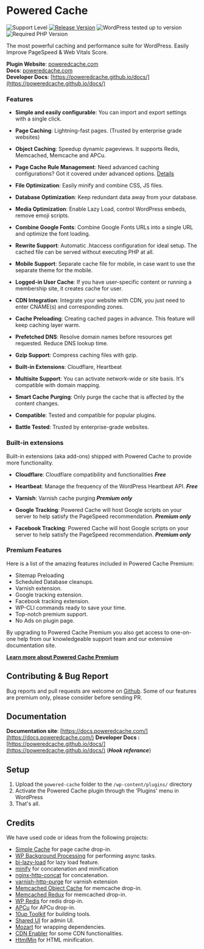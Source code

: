 Powered Cache
=============

![Support Level](https://img.shields.io/badge/support-active-green.svg) [![Release Version](https://img.shields.io/wordpress/plugin/v/powered-cache?label=Release%20Version)](https://github.com/poweredcache/powered-cache/releases) ![WordPress tested up to version](https://img.shields.io/wordpress/plugin/tested/powered-cache?label=WordPress) ![Required PHP Version](https://img.shields.io/wordpress/plugin/required-php/powered-cache?label=PHP)

The most powerful caching and performance suite for WordPress. Easily Improve PageSpeed & Web Vitals Score.

__Plugin Website__: [poweredcache.com](https://poweredcache.com)  
__Docs__: [poweredcache.com](https://poweredcache.com)  
__Developer Docs__: [https://poweredcache.github.io/docs/](https://poweredcache.github.io/docs/)

### Features

- __Simple and easily configurable__: You can import and export settings with a single click.

- __Page Caching__: Lightning-fast pages. (Trusted by enterprise grade websites)

- __Object Caching__: Speedup dynamic pageviews. It supports Redis, Memcached, Memcache and APCu.

- __Page Cache Rule Management__: Need advanced caching configurations? Got it covered under advanced options. [Details](https://docs.poweredcache.com/advanced-options/)

- __File Optimization__: Easily minify and combine CSS, JS files.

- __Database Optimization__: Keep redundant data away from your database.

- __Media Optimization__: Enable Lazy Load, control WordPress embeds, remove emoji scripts.

- __Combine Google Fonts__: Combine Google Fonts URLs into a single URL and optimize the font loading.

- __Rewrite Support__: Automatic .htaccess configuration for ideal setup. The cached file can be served without executing PHP at all.

- __Mobile Support__: Separate cache file for mobile, in case want to use the separate theme for the mobile.

- __Logged-in User Cache__: If you have user-specific content or running a membership site, it creates cache for user.

- __CDN Integration__: Integrate your website with CDN, you just need to enter CNAME(s) and corresponding zones.

- __Cache Preloading__: Creating cached pages in advance. This feature will keep caching layer warm.

- __Prefetched DNS__: Resolve domain names before resources get requested. Reduce DNS lookup time.

- __Gzip Support__: Compress caching files with gzip.

- __Built-in Extensions__: Cloudflare, Heartbeat

- __Multisite Support__: You can activate network-wide or site basis. It's compatible with domain mapping.

- __Smart Cache Purging__: Only purge the cache that is affected by the content changes.

- __Compatible__: Tested and compatible for popular plugins.

- __Battle Tested__: Trusted by enterprise-grade websites.

### Built-in extensions

Built-in extensions (aka add-ons) shipped with Powered Cache to provide more functionality.

- __Cloudflare__: Cloudflare compatibility and functionalities ***Free***

- __Heartbeat__: Manage the frequency of the WordPress Heartbeat API. ***Free***

- __Varnish__: Varnish cache purging ***Premium only***

- __Google Tracking__: Powered Cache will host Google scripts on your server to help satisfy the PageSpeed recommendation. ***Premium only***

- __Facebook Tracking__: Powered Cache will host Google scripts on your server to help satisfy the PageSpeed recommendation. ***Premium only***


### Premium Features

Here is a list of the amazing features included in Powered Cache Premium:

- Sitemap Preloading
- Scheduled Database cleanups.
- Varnish extension.
- Google tracking extension.
- Facebook tracking extension.
- WP-CLI commands ready to save your time.
- Top-notch premium support.
- No Ads on plugin page.

By upgrading to Powered Cache Premium you also get access to one-on-one help from our knowledgeable support team and our extensive documentation site.

**[Learn more about Powered Cache Premium](https://poweredcache.com/)**

## Contributing & Bug Report
Bug reports and pull requests are welcome on [Github](https://github.com/poweredcache/powered-cache). Some of our features are premium only, please consider before sending PR.

## Documentation
__Documentation site__: [https://docs.poweredcache.com/](https://docs.poweredcache.com/)
__Developer Docs :__ [https://poweredcache.github.io/docs/](https://poweredcache.github.io/docs/)  (***Hook referance***)


## Setup
1. Upload the `powered-cache` folder to the `/wp-content/plugins/` directory
2. Activate the Powered Cache plugin through the 'Plugins' menu in WordPress
3. That's all.

## Credits

We have used code or ideas from the following projects:

* [Simple Cache](https://github.com/tlovett1/simple-cache) for page cache drop-in.
* [WP Background Processing](https://github.com/deliciousbrains/wp-background-processing) for performing async tasks.
* [bj-lazy-load](https://github.com/Angrycreative/bj-lazy-load) for lazy load feature.
* [minify](https://github.com/matthiasmullie/minify) for concatenation and minification
* [nginx-http-concat](https://github.com/Automattic/nginx-http-concat) for concatenation.
* [varnish-http-purge](https://github.com/Ipstenu/varnish-http-purge) for varnish extension
* [Memcached Object Cache](https://wordpress.org/plugins/memcached/) for memcache drop-in.
* [Memcached Redux](https://github.com/Ipstenu/memcached-redux/) for memcached drop-in.
* [WP Redis](https://wordpress.org/plugins/wp-redis/) for redis drop-in.
* [APCu](https://github.com/l3rady/WordPress-APCu-Object-Cache) for APCu drop-in.
* [10up Toolkit](https://github.com/10up/10up-toolkit) for building tools.
* [Shared UI](https://github.com/wpmudev/shared-ui) for admin UI.
* [Mozart](https://github.com/coenjacobs/mozart) for wrapping dependencies.
* [CDN Enabler](https://github.com/keycdn/cdn-enabler) for some CDN functionalities.
* [HtmlMin](https://github.com/voku/HtmlMin) for HTML minification.

